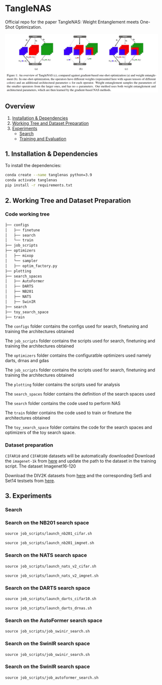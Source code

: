 # TangleNAS
Official repo for the paper TangleNAS: Weight Entanglement meets One-Shot Optimization.

![title](figures/overview.png)
## Overview
1. [Installation & Dependencies](#Dependencies)
2. [Working Tree and Dataset Preparation](#dataset)
3. [Experiments](#experiments)
    - [Search](#search)
    - [Training and Evaluation](#launch)


## 1. Installation & Dependencies<a name="Dependencies"></a>


To install the dependencies:
```bash
conda create --name tanglenas python=3.9
conda activate tanglenas
pip install -r requirements.txt
```

## 2. Working Tree and Dataset Preparation <a name="dataset"></a>
### Code working tree
```bash
├── configs
│   ├── finetune
│   ├── search
│   └── train
├── job_scripts
├── optimizers
│   ├── mixop
│   └── sampler
│   ├── optim_factory.py
├── plotting
├── search_spaces
│   ├── AutoFormer
│   ├── DARTS
│   ├── NB201
│   ├── NATS
│   ├── SwinIR
├── search
├── toy_search_space
├── train
```

The ```configs``` folder contains the configs used for search, finetuning and training the architectures obtained

The ```job_scripts``` folder contains the scripts used for search, finetuning and training the architectures obtained

The ```optimizers``` folder contains the configuratble optimizers used namely darts, drnas and gdas

The ```job_scripts``` folder contains the scripts used for search, finetuning and training the architectures obtained

The ```plotting``` folder contains the scripts used for analysis

The ```search_spaces``` folder contains the definition of the search spaces used

The ```search``` folder contains the code used to perform NAS

The ```train``` folder contains the code used to train or finetune the architectures obtained

The ```toy_search_space``` folder contains the code for the search spaces and optimizers of the toy search space.

### Dataset preparation

```CIFAR10``` and ```CIFAR100``` datasets will be automatically downloaded
Download the ```imagenet-1k``` from [here](https://www.image-net.org/download.php) and update the path to the dataset in the training script. The dataset Imagenet16-120 

Download the DIV2K datasets from [here](https://data.vision.ee.ethz.ch/cvl/DIV2K/) and the corresponding Set5 and Set14 testsets from [here](https://github.com/XPixelGroup/BasicSR/blob/master/docs/DatasetPreparation.md#Common-Image-SR-Datasets).

## 3. Experiments <a name="experiments"></a>

### Search  <a name="search"></a>
### Search on the NB201 search space
```source job_scripts/launch_nb201_cifar.sh```

```source job_scripts/launch_nb201_imgnet.sh```

### Search on the NATS search space
```source job_scripts/launch_nats_v2_cifar.sh```

```source job_scripts/launch_nats_v2_imgnet.sh```

### Search on the DARTS search space

```source job_scripts/launch_darts_cifar10.sh```

```source job_scripts/launch_darts_drnas.sh```

### Search on the AutoFormer search space
```source job_scripts/job_swinir_search.sh```
### Search on the SwinIR search space
```source job_scripts/job_swinir_search.sh```

### Search on the SwinIR search space
```source job_scripts/job_autoformer_search.sh```










